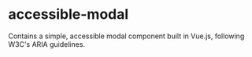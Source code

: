 # accessible-modal
Contains a simple, accessible modal component built in Vue.js, following W3C's ARIA guidelines.
